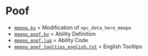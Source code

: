 # Poof

- [`meepo.kv`](meepo.kv) = Modification of `npc_dota_hero_meepo`
- [`meepo_poof.kv`](meepo_poof.kv) = Ability Definition
- [`meepo_poof.lua`](meepo_poof.lua) = Ability Code
- [`meepo_poof_tooltips_english.txt`](meepo_poof_tooltips_english.txt) = English Tooltips
